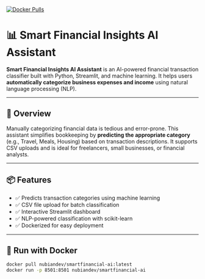 [![Docker Pulls](https://img.shields.io/docker/pulls/nubiandev/smartfinancial-ai.svg)](https://hub.docker.com/r/nubiandev/smartfinancial-ai)


# 📊 Smart Financial Insights AI Assistant

**Smart Financial Insights AI Assistant** is an AI-powered financial transaction classifier built with Python, Streamlit, and machine learning. It helps users **automatically categorize business expenses and income** using natural language processing (NLP).

---

## 🧠 Overview

Manually categorizing financial data is tedious and error-prone. This assistant simplifies bookkeeping by **predicting the appropriate category** (e.g., Travel, Meals, Housing) based on transaction descriptions. It supports CSV uploads and is ideal for freelancers, small businesses, or financial analysts.

---

## 📦 Features

- ✅ Predicts transaction categories using machine learning
- ✅ CSV file upload for batch classification
- ✅ Interactive Streamlit dashboard
- ✅ NLP-powered classification with scikit-learn
- ✅ Dockerized for easy deployment

---

## 🚀 Run with Docker

```bash
docker pull nubiandev/smartfinancial-ai:latest
docker run -p 8501:8501 nubiandev/smartfinancial-ai
